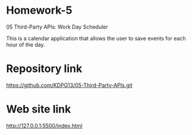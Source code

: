 # Homework-5

05 Third-Party APIs: Work Day Scheduler

This is a  calendar application that allows the user to save events for each hour of the day.

    

# Repository link
https://github.com/KDPG13/05-Third-Party-APIs.git

# Web site link

http://127.0.0.1:5500/index.html

